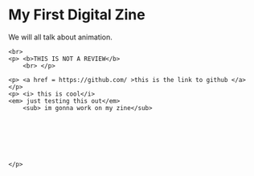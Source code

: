 
<!Doctype html>
<html>
<body>
<h1> My First Digital Zine </h1>
    <p> We will all talk about animation. </p>
    
    <br>
    <p> <b>THIS IS NOT A REVIEW</b>
        <br> </p>
   
    <p> <a href = https://github.com/ >this is the link to github </a> </p>
    <p> <i> this is cool</i>
    <em> just testing this out</em>
        <sub> im gonna work on my zine</sub>
        
    
    
    
    
    
    
    </p>
    
    
    
    
    
   
</body>







 </html>
